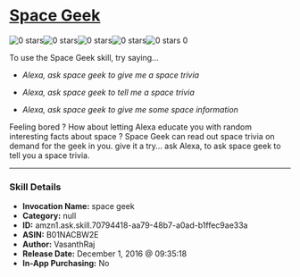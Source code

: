 # [Space Geek](http://alexa.amazon.com/#skills/amzn1.ask.skill.70794418-aa79-48b7-a0ad-b1ffec9ae33a)
![0 stars](../../images/ic_star_border_black_18dp_1x.png)![0 stars](../../images/ic_star_border_black_18dp_1x.png)![0 stars](../../images/ic_star_border_black_18dp_1x.png)![0 stars](../../images/ic_star_border_black_18dp_1x.png)![0 stars](../../images/ic_star_border_black_18dp_1x.png) 0

To use the Space Geek skill, try saying...

* *Alexa, ask space geek to give me a space trivia*

* *Alexa, ask space geek to tell me a space trivia*

* *Alexa, ask space geek to give me some space information*

Feeling bored ? How about letting Alexa educate you with random interesting facts about space ? Space Geek can read out space trivia on demand for the geek in you. give it a try... ask Alexa, to ask space geek to tell you a space trivia.

***

### Skill Details

* **Invocation Name:** space geek
* **Category:** null
* **ID:** amzn1.ask.skill.70794418-aa79-48b7-a0ad-b1ffec9ae33a
* **ASIN:** B01NACBW2E
* **Author:** VasanthRaj
* **Release Date:** December 1, 2016 @ 09:35:18
* **In-App Purchasing:** No
